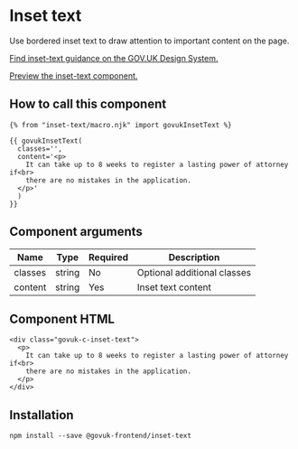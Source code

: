


<h1 class="govuk-u-heading-36">
Inset text
</h1>

<p class="govuk-u-core-24">
  Use bordered inset text to draw attention to important content on the page.
</p>

<p class="govuk-u-copy-19">
  <a href="http://www.linktodesignsystem.com/inset-text">Find inset-text guidance on the GOV.UK Design System.</a>
</p>


<p class="govuk-u-copy-19">
<a href="http://govuk-frontend-review.herokuapp.com/components/inset-text/preview">Preview the inset-text component.
</a>
</p>

  <h2 class="govuk-u-heading-24">How to call this component</h2>

  <pre><code>{% from &quot;inset-text/macro.njk&quot; import govukInsetText %}

{{ govukInsetText(
  classes=&#39;&#39;,
  content=&#39;&lt;p&gt;
    It can take up to 8 weeks to register a lasting power of attorney if&lt;br&gt;
    there are no mistakes in the application.
  &lt;/p&gt;&#39;
  )
}}
</code></pre>

<h2 class="govuk-u-heading-24">Component arguments</h2>

<div>

<!-- TODO: Use the table macro here and pass it component argument data -->
| Name      | Type    | Required  | Description
|---        |---      |---        |---
| classes   | string  | No        | Optional additional classes
| content   | string  | Yes       | Inset text content

</div>

<h2 class="govuk-u-heading-24">Component HTML</h2>
<pre><code>&lt;div class=&quot;govuk-c-inset-text&quot;&gt;
  &lt;p&gt;
    It can take up to 8 weeks to register a lasting power of attorney if&lt;br&gt;
    there are no mistakes in the application.
  &lt;/p&gt;
&lt;/div&gt;
</code></pre>

<h2 class="govuk-u-heading-24">Installation</h2>
<pre><code>npm install --save @govuk-frontend/inset-text</code></pre>

